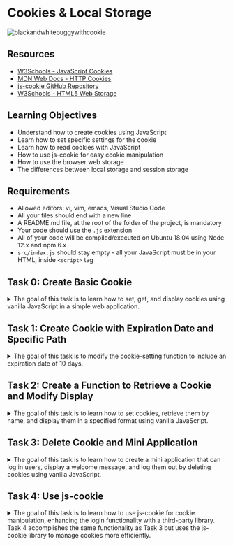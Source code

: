 # Cookies & Local Storage

![blackandwhitepuggywithcookie](https://github.com/user-attachments/assets/2c25b83b-4b19-45d3-b4a9-d68fade79673)


## Resources
- [W3Schools - JavaScript Cookies](https://www.w3schools.com/js/js_cookies.asp)
- [MDN Web Docs - HTTP Cookies](https://developer.mozilla.org/en-US/docs/Web/HTTP/Cookies)
- [js-cookie GitHub Repository](https://github.com/js-cookie/js-cookie)
- [W3Schools - HTML5 Web Storage](https://www.w3schools.com/html/html5_webstorage.asp)

## Learning Objectives
- Understand how to create cookies using JavaScript
- Learn how to set specific settings for the cookie
- Learn how to read cookies with JavaScript
- How to use js-cookie for easy cookie manipulation
- How to use the browser web storage
- The differences between local storage and session storage

## Requirements
- Allowed editors: vi, vim, emacs, Visual Studio Code
- All your files should end with a new line
- A README.md file, at the root of the folder of the project, is mandatory
- Your code should use the `.js` extension
- All of your code will be compiled/executed on Ubuntu 18.04 using Node 12.x and npm 6.x
- `src/index.js` should stay empty - all your JavaScript must be in your HTML, inside `<script>` tag

## Task 0: Create Basic Cookie
<details>
<summary>
The goal of this task is to learn how to set, get, and display cookies using vanilla JavaScript in a simple web application.</summary>

### Task Details
 
   - **Install your development environment:**
     - Install `webpack-dev-server` by running `npm install webpack-dev-server --save-dev` (if you have some errors of missing dependencies, install these packages: `npm i -D webpack` and `npm i -D webpack-cli`)
     - Create an empty file `src/index.js`
     - Run your server with `node_modules/.bin/webpack-dev-server`
   - **In a file `0-index.html`, create a basic HTML template:**
     - Add two text inputs, with the id `firstname` and `email`
     - Add one button with the text “Log me in” that will call the function `setCookies`
     - Add one button with the text “Show the cookies” that will call the function `showCookies`
   - **Create a function `setCookies`:**
     - It should set the cookie `firstname` with the value in the firstname input
     - It should set the cookie `email` with the value in the email input
   - **Create a function `showCookies`:**
     - It should create a DOM element `p`
     - It should set the inner HTML with `Cookies:` and the value of the cookie
     - It should append the paragraph at the bottom of the page

### Installation

1. **Set up your development environment**:
    - Ensure you have Node.js installed. 
    - Install `webpack-dev-server` by running:
      ```bash
      npm install webpack-dev-server --save-dev
      ```
    - If you encounter any errors of missing dependencies, run:
      ```bash
      npm i -D webpack
      npm i -D webpack-cli
      ```
    - Create an empty file `src/index.js`:
     
    - Create a `webpack.config.js` file in the root directory with the following content:
      ```javascript
      const path = require('path');

      module.exports = {
        entry: './src/index.js',
        output: {
          filename: 'main.js',
          path: path.resolve(__dirname, 'dist'),
        },
        mode: 'development',
        devServer: {
          static: {
            directory: __dirname,  // Serve from the root directory
          },
          port: 8080,
        },
      };
      ```

2. **Run your server**:
    - Start the webpack-dev-server:
      ```bash
      npm start
      ```

### Implementation

### `0-index.html`:
   In the root directory:

   ```html
   <!DOCTYPE html>
   <html lang="en">
   <head>
       <meta charset="UTF-8">
       <meta name="viewport" content="width=device-width, initial-scale=1.0">
       <title>0-index.html</title>
       <style>
           body {
               margin: 20px;
               font-family: "Times New Roman", Times, serif;
               font-weight: bold;
           }
           h1, h2 {
               margin-bottom: 10px;
           }
           input {
               margin-right: 10px;
               padding: 5px;
               border: 1px solid gray;
           }
           button {
               padding: 5px 10px;
               background-color: white;
               border: 1px solid gray;
               border-radius: 5px;
               color: black;
               cursor: pointer;
               font-weight: bold;
               box-shadow: 2px 2px 5px rgba(0, 0, 0, 0.1);
           }
           button:hover {
               background-color: #f0f0f0;
           }
       </style>
   </head>
   <body>
       <h1>Login to the website</h1>
       <input type="text" id="firstname" placeholder="Firstname">
       <input type="email" id="email" placeholder="Email">
       <button onclick="setCookies()">Log me in</button>
       
       <h2>Cookies</h2>
       <button onclick="showCookies()">Show the cookies</button>

       <script>
           function setCookies() {
               const firstname = document.getElementById('firstname').value;
               const email = document.getElementById('email').value;
               document.cookie = `firstname=${firstname};path=/`;
               document.cookie = `email=${email};path=/`;
           }

           function showCookies() {
               const cookies = document.cookie.split('; ').reduce((acc, cookie) => {
                   const [name, value] = cookie.split('=');
                   acc[name] = value;
                   return acc;
               }, {});

               const p = document.createElement('p');
               p.innerHTML = `Cookies: ${JSON.stringify(cookies)}`;
               document.body.appendChild(p);
           }
       </script>
   </body>
   </html>
   ```

### Explanation

#### Installation Explanation

1. **Node.js and npm**: These are essential tools for JavaScript development, providing a runtime environment and package management.
2. **webpack-dev-server**: This is a development server that provides live reloading for your web application, making development faster and easier.
3. **`src/index.js`**: This is the entry point for webpack, but it remains empty for this project as all JavaScript is included directly in the HTML file.
4. **`webpack.config.js`**: This configuration file tells webpack how to bundle your application and where to serve the content from. The `devServer` section specifies that content should be served from the root directory and sets the port to 8080.

#### HTML and JavaScript Explanation

- **HTML Structure**: The HTML file creates a simple form with input fields for `firstname` and `email`, and buttons to set and display cookies.
- **CSS Styling**: Basic styling is applied to ensure the page looks like the provided example
- **JavaScript Functions**:
  - `setCookies()`: This function reads the values from the input fields and sets them as cookies.
  - `showCookies()`: This function reads the cookies, formats them as a JSON string, and displays them in a new paragraph element.

### Usage

1. **Start the development server**:
   ```bash
   npm start
   ```

2. **Open the browser**:
   Navigate to `http://localhost:8080/0-index.html`.

3. **Test the functionality**:
   - Enter values into the `Firstname` and `Email` input fields.
   - Click the “Log me in” button to set the cookies.
   - Click the “Show the cookies” button to display the cookies on the page.

![Screenshot 2024-07-12 171613](https://github.com/user-attachments/assets/0be00050-dbf2-492b-b435-b281db091f57)


</details>

## Task 1: Create Cookie with Expiration Date and Specific Path

<details>
<summary>The goal of this task is to modify the cookie-setting function to include an expiration date of 10 days.</summary>

### Task Details
   - **Reuse the code from the previous task**
   - **Modify the way you are setting cookies to expire in 10 days**
   - **Requirements**:
     - Access your code with `http://localhost:8080/1-index.html`
     - Use vanilla JavaScript to complete the task

### Implementation

 ### `1-index.html`:

   In the root directory:
```
   <!DOCTYPE html>
   <html lang="en">
   <head>
       <meta charset="UTF-8">
       <meta name="viewport" content="width=device-width, initial-scale=1.0">
       <title>1-index.html</title>
       <style>
           body {
               margin: 20px;
               font-family: "Times New Roman", Times, serif;
               font-weight: bold;
           }
           h1, h2 {
               margin-bottom: 10px;
           }
           input {
               margin-right: 10px;
               padding: 5px;
               border: 1px solid gray;
           }
           button {
               padding: 5px 10px;
               background-color: white;
               border: 1px solid gray;
               border-radius: 5px;
               color: black;
               cursor: pointer;
               font-weight: bold;
               box-shadow: 2px 2px 5px rgba(0, 0, 0, 0.1);
           }
           button:hover {
               background-color: #f0f0f0;
           }
       </style>
   </head>
   <body>
       <h1>Login to the website</h1>
       <input type="text" id="firstname" placeholder="Firstname">
       <input type="email" id="email" placeholder="Email">
       <button onclick="setCookies()">Log me in</button>
       
       <h2>Cookies</h2>
       <button onclick="showCookies()">Show the cookies</button>

       <script>
           function setCookies() {
               const firstname = document.getElementById('firstname').value;
               const email = document.getElementById('email').value;
               
               const expirationDate = new Date();
               expirationDate.setTime(expirationDate.getTime() + (10 * 24 * 60 * 60 * 1000)); // 10 days in milliseconds
               const expires = "expires=" + expirationDate.toUTCString();
               
               document.cookie = `firstname=${firstname};${expires};path=/`;
               document.cookie = `email=${email};${expires};path=/`;
           }
           function showCookies() {
               const cookies = document.cookie.split('; ').reduce((acc, cookie) => {
                   const [name, value] = cookie.split('=');
                   acc[name] = value;
                   return acc;
               }, {});

               const p = document.createElement('p');
               p.innerHTML = `Cookies: ${JSON.stringify(cookies)}`;
               document.body.appendChild(p);
           }
       </script>
   </body>
   </html>
```

### Explanation

- **Expiration Date**: We added code to set the cookies to expire in 10 days.
  - `const expirationDate = new Date();`: Creates a new Date object representing the current date and time.
  - `expirationDate.setTime(expirationDate.getTime() + (10 * 24 * 60 * 60 * 1000));`: Adds 10 days (in milliseconds) to the current time.
  - `const expires = "expires=" + expirationDate.toUTCString();`: Converts the date to a UTC string suitable for setting in a cookie.

### Viewing and Testing Cookies

To verify the expiration date of the cookies, you can check the cookies using your browser's developer tools.

1. **Open your browser's developer tools**:
   - Right-click on the page and select "Inspect" or press `F12`.
   - Navigate to the "Application" tab.
   - Under "Storage", click on "Cookies".
   - Select the URL of your current site.

You should see a list of cookies set by your site, including their names, values, and expiration dates.

### Usage

1. **Start the development server:**
   ```bash
   npm start
   ```
2. **Open your browser** to `http://localhost:8080/1-index.html` and test the functionality:
   - Enter values into the `Firstname` and `Email` input fields.
   - Click the “Log me in” button to set the cookies.
   - Click the “Show the cookies” button to display the cookies on the page.
   - Check the expiration date of the cookies in the browser's developer tools.

![Screenshot 2024-07-12 180149](https://github.com/user-attachments/assets/71ea9638-cb79-4ec9-985c-99396efd37c5)

The screenshot from `http://localhost:8080/1-index.html` shows that the expiration date for the cookies is `2024-07-22T22:57:11.000Z`, which is 10 days from the date when the cookies were generated.

</details>


## Task 2: Create a Function to Retrieve a Cookie and Modify Display

<details>
<summary>The goal of this task is to learn how to set cookies, retrieve them by name, and display them in a specified format using vanilla JavaScript.</summary>

### Task Details
Create a function to retrieve a cookie and modify display
   - **Reuse the code from the previous task**
   - **Create a function `getCookie`:**
     - It accepts `name` as an argument
     - It should return the value of the cookie with the name passed in the argument
     - If the cookie does not exist, it should return an empty string
   - **Modify the function `showCookies`:**
     - It should display the paragraph `Email: EMAIL - Firstname: FIRSTNAME`
   - **Requirements**:
     - Access your code with `http://localhost:8080/2-index.html`
     - Use vanilla JavaScript to complete the task

### Implementation

 ### `2-index.html`:

   ```html
   <!DOCTYPE html>
   <html lang="en">
   <head>
       <meta charset="UTF-8">
       <meta name="viewport" content="width=device-width, initial-scale=1.0">
       <title>2-index.html</title>
       <style>
           body {
               margin: 20px;
               font-family: "Times New Roman", Times, serif;
               font-weight: bold;
           }
           h1, h2 {
               margin-bottom: 10px;
           }
           input {
               margin-right: 10px;
               padding: 5px;
               border: 1px solid gray;
           }
           button {
               padding: 5px 10px;
               background-color: white;
               border: 1px solid gray;
               border-radius: 5px;
               color: black;
               cursor: pointer;
               font-weight: bold;
               box-shadow: 2px 2px 5px rgba(0, 0, 0, 0.1);
           }
           button:hover {
               background-color: #f0f0f0;
           }
       </style>
   </head>
   <body>
       <h1>Login to the website</h1>
       <input type="text" id="firstname" placeholder="Firstname">
       <input type="email" id="email" placeholder="Email">
       <button onclick="setCookies()">Log me in</button>
       
       <h2>Cookies</h2>
       <button onclick="showCookies()">Show the cookies</button>

       <script>
           function setCookies() {
               const firstname = document.getElementById('firstname').value;
               const email = document.getElementById('email').value;
               
               const expirationDate = new Date();
               expirationDate.setTime(expirationDate.getTime() + (10 * 24 * 60 * 60 * 1000)); // 10 days in milliseconds
               const expires = "expires=" + expirationDate.toUTCString();
               
               document.cookie = `firstname=${firstname};${expires};path=/`;
               document.cookie = `email=${email};${expires};path=/`;
           }

           function getCookie(name) {
               const cookies = document.cookie.split('; ');
               for (let cookie of cookies) {
                   const [cookieName, cookieValue] = cookie.split('=');
                   if (cookieName === name) {
                       return cookieValue;
                   }
               }
               return '';
           }

           function showCookies() {
               const firstname = getCookie('firstname');
               const email = getCookie('email');

               const p = document.createElement('p');
               p.innerHTML = `Email: ${email} - Firstname: ${firstname}`;
               document.body.appendChild(p);
           }
       </script>
   </body>
   </html>
   ```

### Explanation

- **`getCookie(name)`**: This function accepts a cookie name as an argument and returns the value of the cookie with the specified name. If the cookie does not exist, it returns an empty string.
  - `const cookies = document.cookie.split('; ');`: Splits the document cookies into an array.
  - `for (let cookie of cookies)`: Loops through each cookie.
  - `const [cookieName, cookieValue] = cookie.split('=');`: Splits each cookie into its name and value.
  - `if (cookieName === name) { return cookieValue; }`: Checks if the cookie name matches the provided name and returns the value.
  - `return '';`: Returns an empty string if the cookie does not exist.
  
- **Modified `showCookies()`**:
  - Retrieves the `firstname` and `email` cookies using the `getCookie` function.
  - Displays the cookies in the format `Email: EMAIL - Firstname: FIRSTNAME`.

### Usage

1. **Start the development server:**
   ```bash
   npm start
   ```
2. **Open your browser** to `http://localhost:8080/2-index.html` and test the functionality:
   - Enter values into the `Firstname` and `Email` input fields.
   - Click the “Log me in” button to set the cookies.
   - Click the “Show the cookies” button to display the cookies on the page in the specified format.

- When no input is provided, clicking the 'Show the cookies' button results in `Email: - Firstname:`, which indicates that the `getCookie` function correctly returns an empty string when the cookie does not exist.
![Screenshot 2024-07-13 125447](https://github.com/user-attachments/assets/89489759-5a2a-4d7f-a475-414707db2ecd)

- When input is provided and the 'Log me in' button is pressed, followed by clicking the 'Show the cookies' button, the output displays `Email: puggilicious@pugs.com - Firstname: puggilicious`, confirming that the cookies are correctly set and retrieved.

![Screenshot 2024-07-13 123816](https://github.com/user-attachments/assets/70a5d166-d768-45f3-835f-d2a49426c8f4)




</details>

## Task 3: Delete Cookie and Mini Application

<details>
<summary>
The goal of this task is to learn how to create a mini application that can log in users, display a welcome message, and log them out by deleting cookies using vanilla JavaScript.</summary>

### Task Details
In a `3-index.html`:
   - **Reuse your code from the previous task**
   - Add a `div` in HTML that will contain the login form:
     - You can reuse the one you previously wrote
     - It has one `h2`
     - It has two text inputs
     - It has one button
   - Write a function named `showForm`:
     - It should remove the Welcome message if it exists
     - It should show the form
   - Write a function named `hideForm`:
     - It should hide the form
   - Write a function named `deleteCookiesAndShowForm`:
     - It should remove the two cookies
     - It should show the form by calling the `showForm` function
   - Write a function named `showWelcomeMessageOrForm`:
     - If the user is not logged in, the function `showForm` is called
     - If the user is logged in, replace the body of the page with an `h1`
     - It should display `Welcome FIRSTNAME (logout)`
     - `(logout)` should be a link
     - The link font should be displayed in normal weight, italic, and 10px to the right of the message
     - On click, call the function `deleteCookiesAndShowForm`, hide the welcome message, and show the form
   - **Requirements**:
     - Access your code with `http://localhost:8080/3-index.html`
     - Use vanilla JavaScript to complete the task
     - Build the Welcome message with JavaScript without using HTML
     - The login form should look like the provided image
     - When a user is logged in, the page should look like the provided image

### Implementation

### `3-index.html`:

```html
<!DOCTYPE html>
<html lang="en">
<head>
    <meta charset="UTF-8">
    <meta name="viewport" content="width=device-width, initial-scale=1.0">
    <title>3-index.html</title>
    <style>
        body {
            margin: 20px;
            font-family: "Times New Roman", Times, serif;
            font-weight: bold;
        }
        h1, h2 {
            margin-bottom: 10px;
        }
        input {
            margin-right: 10px;
            padding: 5px;
            border: 1px solid gray;
        }
        button {
            padding: 5px 10px;
            background-color: white;
            border: 1px solid gray;
            border-radius: 5px;
            color: black;
            cursor: pointer;
            font-weight: bold;
            box-shadow: 2px 2px 5px rgba(0, 0, 0, 0.1);
        }
        button:hover {
            background-color: #f0f0f0;
        }
        .logout {
            font-weight: normal;
            font-style: italic;
            margin-left: 10px;
            cursor: pointer;
        }
    </style>
</head>
<body onload="showWelcomeMessageOrForm()">
    <div id="login-form">
        <h2>Login to the website</h2>
        <input type="text" id="firstname" placeholder="Firstname">
        <input type="email" id="email" placeholder="Email">
        <button onclick="setCookies()">Log me in</button>
    </div>

    <script>
        function setCookies() {
            const firstname = document.getElementById('firstname').value;
            const email = document.getElementById('email').value;
            
            const expirationDate = new Date();
            expirationDate.setTime(expirationDate.getTime() + (10 * 24 * 60 * 60 * 1000)); // 10 days in milliseconds
            const expires = "expires=" + expirationDate.toUTCString();
            
            document.cookie = `firstname=${firstname};${expires};path=/`;
            document.cookie = `email=${email};${expires};path=/`;
            showWelcomeMessageOrForm();
        }

        function getCookie(name) {
            const cookies = document.cookie.split('; ');
            for (let cookie of cookies) {
                const [cookieName, cookieValue] = cookie.split('=');
                if (cookieName === name) {
                    return cookieValue;
                }
            }
            return '';
        }

        function showForm() {
            const welcomeMessage = document.getElementById('welcome-message');
            if (welcomeMessage) {
                welcomeMessage.remove();
            }
            document.getElementById('login-form').style.display = 'block';
        }

        function hideForm() {
            document.getElementById('login-form').style.display = 'none';
        }

        function deleteCookiesAndShowForm() {
            document.cookie = "firstname=; expires=Thu, 01 Jan 1970 00:00:00 UTC; path=/;";
            document.cookie = "email=; expires=Thu, 01 Jan 1970 00:00:00 UTC; path=/;";
            document.getElementById('firstname').value = '';
            document.getElementById('email').value = '';
            showForm();
        }

        function showWelcomeMessageOrForm() {
            const firstname = getCookie('firstname');
            const email = getCookie('email');

            if (!firstname || !email) {
                showForm();
            } else {
                hideForm();
                const welcomeMessage = document.createElement('h1');
                welcomeMessage.id = 'welcome-message';
                welcomeMessage.innerHTML = `Welcome: ${firstname} <span class="logout" onclick="deleteCookiesAndShowForm()">(logout)</span>`;
                document.body.appendChild(welcomeMessage);
            }
        }
    </script>
</body>
</html>
```

### Explanation

- **setCookies()**: This function sets the cookies for `firstname` and `email` with an expiration date of 10 days from the current date.
  - `const expirationDate = new Date();`: Creates a new Date object representing the current date and time.
  - `expirationDate.setTime(expirationDate.getTime() + (10 * 24 * 60 * 60 * 1000));`: Adds 10 days (in milliseconds) to the current time.
  - `const expires = "expires=" + expirationDate.toUTCString();`: Converts the date to a UTC string suitable for setting in a cookie.
  - ```javascript
    document.cookie = `firstname=${firstname};${expires};path=/`;
    ```
    Sets the `firstname` cookie with the expiration date.
  - ```javascript
    document.cookie = `email=${email};${expires};path=/`;
    ```
    Sets the `email` cookie with the expiration date.
  - `showWelcomeMessageOrForm();`: Calls the `showWelcomeMessageOrForm` function to update the UI.



- **getCookie(name)**: This function retrieves the value of the specified cookie. If the cookie does not exist, it returns an empty string.
  - `const cookies = document.cookie.split('; ');`: Splits the document cookies into an array.
  - `for (let cookie of cookies)`: Loops through each cookie.
  - `const [cookieName, cookieValue] = cookie.split('=');`: Splits each cookie into its name and value.
  - `if (cookieName === name) { return cookieValue; }`: Checks if the cookie name matches the provided name and returns the value.
  - `return '';`: Returns an empty string if the cookie does not exist.

- **showForm()**: This function shows the login form and removes the welcome message if it exists.
  - `const welcomeMessage = document.getElementById('welcome-message');`: Gets the welcome message element.
  - `if (welcomeMessage) { welcomeMessage.remove(); }`: Removes the welcome message if it exists.
  - `document.getElementById('login-form').style.display = 'block';`: Shows the login form.

- **hideForm()**: This function hides the login form.
  - `document.getElementById('login-form').style.display = 'none';`: Hides the login form.

- **deleteCookiesAndShowForm()**: This function deletes the `firstname` and `email` cookies, clears the input fields, and shows the login form.
  - `document.cookie = "firstname=; expires=Thu, 01 Jan 1970 00:00:00 UTC; path=/;";`: Deletes the `firstname` cookie.
  - `document.cookie = "email=; expires=Thu, 01 Jan 1970 00:00:00 UTC; path=/;";`: Deletes the `email` cookie.
  - (The specific date of "Thu, 01 Jan 1970 00:00:00 UTC" is used because it is the epoch time (the start of Unix time), which is the earliest possible date in most computer systems. Setting the cookie's expiration date to this time effectively deletes the cookie, as the expiration date is in the past.)
  - `document.getElementById('firstname').value = '';`: Clears the `firstname` input field.
  - `document.getElementById('email').value = '';`: Clears the `email` input field.
  - `showForm();`: Calls the `showForm` function to show the login form.

- **showWelcomeMessageOrForm()**: This function checks if the user is logged in by verifying if the `firstname` and `email` cookies exist. If the user is logged in, it hides the form and displays the welcome message. If the user is not logged in, it shows the form.
  - `const firstname = getCookie('firstname');`: Gets the `firstname` cookie.
  - `const email = getCookie('email');`: Gets the `email` cookie.
  - `if (!firstname || !email) { showForm(); } else { hideForm(); }`: Checks if the cookies exist. If they do not, it shows the form. If they do, it hides the form.
  - `const welcomeMessage = document.createElement('h1');`: Creates an `h1` element for the welcome message.
  - `welcomeMessage.id = 'welcome-message';`: Sets the id of the welcome message element.
  - `welcomeMessage.innerHTML = `Welcome: ${firstname} <span class="logout" onclick="deleteCookiesAndShowForm()">logout</span>`;`: Sets the inner HTML of the welcome message.
  - `document.body.appendChild(welcomeMessage);`: Appends the welcome message to the body.

### Usage

1. **Start the development server:**
   ```bash
   npm start
   ```
2. **Open your browser** to `http://localhost:8080/3-index.html` and test the functionality:
   - Enter values into the `Firstname` and `Email` input fields.
   - Click the “Log me in” button to set the cookies and display the welcome message.
   - Click the “logout” link to delete the cookies, clear the input fields(not explicitly asked for in the task but included for a polished user experience), and show the login form again.



https://github.com/user-attachments/assets/b8549258-fecf-4b1e-9efe-f7dd672c997c


This video effectively demonstrates the full cycle of logging in, setting cookies, displaying a welcome message, logging out, and verifying the deletion of cookies.

**Video Demonstration of Functionality and Usage**

1. **Initial Login:**
   - Enters `Pugster` in the `Firstname` input field.
   - Enters `Pugster@pugmail.com` in the `Email` input field.
   - Click the `Log me in` button.
   - The login form is replaced with the message: `Welcome: Pugster (logout)`.

2. **Inspecting Cookies:**
   - Open the browser's Developer Tools (Inspect Tools) to show the cookies set by the application.
   - The cookies `firstname` and `email` are displayed with the values `Pugster` and `Pugster@pugmail.com` respectively, confirming they were successfully set.

3. **Logout:**
   - Click the `logout` link.
   - The `firstname` and `email` cookies are deleted.
   - The login form is displayed again.

4. **Verification of Cookie Deletion:**
   - Close the Developer Tools, refresh the page, and open the Developer Tools again.
   - The absence of the `firstname` and `email` cookies confirms they were successfully deleted.

</details>


## Task 4: Use js-cookie

<details>
<summary>
The goal of this task is to learn how to use js-cookie for cookie manipulation, enhancing the login functionality with a third-party library. Task 4 accomplishes the same functionality as Task 3 but uses the js-cookie library to manage cookies more efficiently.</summary>


### Task Details
Reusing the code from the previous task:
   - Add js-cookie to your HTML page using the jsdelivr CDN.
   - Delete the `getCookie` function and use js-cookie's `get` function instead.
   - Use js-cookie's `remove` function within the `deleteCookiesAndShowForm` function.
   - Use js-cookie's `set` function within a new function `setCookiesAndShowWelcomeMessage` that sets cookies and calls `showWelcomeMessageOrForm`.
   - **Requirements**:
     - Access your code with `http://localhost:8080/4-index.html`
     - Build the Welcome message with JavaScript without using HTML
     - Use js-cookie for every cookie manipulation

### Implementation


### `4-index.html`

```html
<!DOCTYPE html>
<html lang="en">
<head>
    <meta charset="UTF-8">
    <meta name="viewport" content="width=device-width, initial-scale=1.0">
    <title>4-index.html</title>
    <style>
        body {
            margin: 20px;
            font-family: "Times New Roman", Times, serif;
            font-weight: bold;
        }
        h1, h2 {
            margin-bottom: 10px;
        }
        input {
            margin-right: 10px;
            padding: 5px;
            border: 1px solid gray;
        }
        button {
            padding: 5px 10px;
            background-color: white;
            border: 1px solid gray;
            border-radius: 5px;
            color: black;
            cursor: pointer;
            font-weight: bold;
            box-shadow: 2px 2px 5px rgba(0, 0, 0, 0.1);
        }
        button:hover {
            background-color: #f0f0f0;
        }
        .logout {
            font-weight: normal;
            font-style: italic;
            margin-left: 10px;
            cursor: pointer;
        }
    </style>
    <script src="https://cdn.jsdelivr.net/npm/js-cookie@3.0.5/dist/js.cookie.min.js"></script>
</head>
<body onload="showWelcomeMessageOrForm()">
    <div id="login-form">
        <h2>Login to the website</h2>
        <input type="text" id="firstname" placeholder="Firstname">
        <input type="email" id="email" placeholder="Email">
        <button onclick="setCookiesAndShowWelcomeMessage()">Log me in</button>
    </div>

    <script>
        function setCookiesAndShowWelcomeMessage() {
            const firstname = document.getElementById('firstname').value;
            const email = document.getElementById('email').value;
            
            Cookies.set('firstname', firstname, { expires: 10, path: '/' });
            Cookies.set('email', email, { expires: 10, path: '/' });
            
            showWelcomeMessageOrForm();
        }

        function showForm() {
            const welcomeMessage = document.getElementById('welcome-message');
            if (welcomeMessage) {
                welcomeMessage.remove();
            }
            document.getElementById('login-form').style.display = 'block';
        }

        function hideForm() {
            document.getElementById('login-form').style.display = 'none';
        }

        function deleteCookiesAndShowForm() {
            Cookies.remove('firstname', { path: '/' });
            Cookies.remove('email', { path: '/' });
            document.getElementById('firstname').value = '';
            document.getElementById('email').value = '';
            showForm();
        }

        function showWelcomeMessageOrForm() {
            const firstname = Cookies.get('firstname');
            const email = Cookies.get('email');

            if (!firstname || !email) {
                showForm();
            } else {
                hideForm();
                const welcomeMessage = document.createElement('h1');
                welcomeMessage.id = 'welcome-message';
                welcomeMessage.innerHTML = `Welcome: ${firstname} <span class="logout" onclick="deleteCookiesAndShowForm()">(logout)</span>`;
                document.body.appendChild(welcomeMessage);
            }
        }
    </script>
</body>
</html>
```

### Explanation

- **setCookiesAndShowWelcomeMessage()**: This new function uses js-cookie's `set` function to set the cookies for `firstname` and `email` with an expiration date of 10 days and then calls `showWelcomeMessageOrForm` to update the UI.
  - `Cookies.set('firstname', firstname, { expires: 10, path: '/' });`: Sets the `firstname` cookie with the expiration date and path.
  - `Cookies.set('email', email, { expires: 10, path: '/' });`: Sets the `email` cookie with the expiration date and path.

- **showForm()**: This function shows the login form and removes the welcome message if it exists.
  - `const welcomeMessage = document.getElementById('welcome-message');`: Gets the welcome message element.
  - `if (welcomeMessage) { welcomeMessage.remove(); }`: Removes the welcome message if it exists.
  - `document.getElementById('login-form').style.display = 'block';`: Shows the login form.

- **hideForm()**: This function hides the login form.
  - `document.getElementById('login-form').style.display = 'none';`: Hides the login form.

- **deleteCookiesAndShowForm()**: This function uses js-cookie's `remove` function to delete the `firstname` and `email` cookies, clears the input fields, and shows the login form.
  - `Cookies.remove('firstname', { path: '/' });`: Deletes the `firstname` cookie.
  - `Cookies.remove('email', { path: '/' });`: Deletes the `email` cookie.
  - `document.getElementById('firstname').value = '';`: Clears the `firstname` input field.
  - `document.getElementById('email').value = '';`: Clears the `email` input field.
  - `showForm();`: Calls the `showForm` function to show the login form.

- **showWelcomeMessageOrForm()**: This function checks if the user is logged in by verifying if the `firstname` and `email` cookies exist using js-cookie's `get` function. If the user is logged in, it hides the form and displays the welcome message. If the user is not logged in, it shows the form.
  - `const firstname = Cookies.get('firstname');`: Gets the `firstname` cookie.
  - `const email = Cookies.get('email');`: Gets the `email` cookie.
  - `if (!firstname || !email) { showForm(); } else { hideForm(); }`: Checks if the cookies exist. If they do not, it shows the form. If they do, it hides the form.
  - `const welcomeMessage = document.createElement('h1');`: Creates an `h1` element for the welcome message.
  - `welcomeMessage.id = 'welcome-message';`: Sets the id of the welcome message element.
  - `welcomeMessage.innerHTML = `Welcome: ${firstname} <span class="logout" onclick="deleteCookiesAndShowForm()">logout</span>`;`: Sets the inner HTML of the welcome message.
  - `document.body.appendChild(welcomeMessage);`: Appends the welcome message to the body.

### Usage

1. **Start the development server:**
   ```bash
   npm start
   ```
2. **Open your browser** to `http://localhost:8080/4-index.html` and test the functionality:
   - Enter values into the `Firstname` and `Email` input fields.
   - Click the “Log me in” button to set the cookies using js-cookie and display the welcome message.
   - Click the “logout” link to delete the cookies using js-cookie, clear the input fields, and show the login form again.



https://github.com/user-attachments/assets/b76f5f6b-6556-4409-8a78-3aab9c2cdd0a



